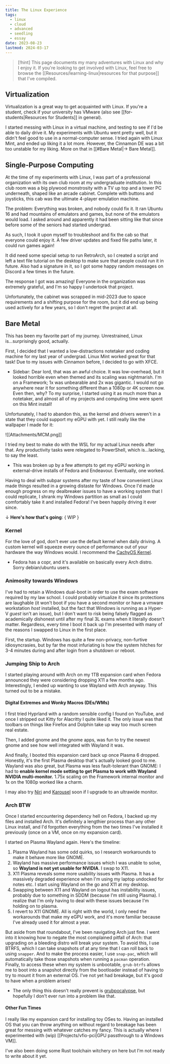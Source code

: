 ```yaml
---
title: The Linux Experience
tags:
  - linux
  - cloud
  - advanced
  - seedling
  - essay
date: 2023-08-23
lastmod: 2024-03-17
---
```

> [!hint]  This page documents my many adventures with Linux and why I enjoy it.
> If you're looking to get involved with Linux, feel free to browse the [[Resources/learning-linux|resources for that purpose]] that I've compiled.

## Virtualization
Virtualization is a great way to get acquainted with Linux. If you're a student, check if your university has VMware (also see [[for-students|Resources for Students]] in general). 

I started messing with Linux in a virtual machine, and testing to see if I'd be able to daily drive it. My experiments with Ubuntu went pretty well, but it didn't feel good to use in a normal-computer sense. I tried again with Linux Mint, and ended up liking it a lot more. However, the Cinnamon DE was a bit too unstable for my liking. More on that in [[#Bare Metal|-> Bare Metal]].
## Single-Purpose Computing
At the time of my experiments with Linux, I was part of a professional organization with its own club room at my undergraduate institution. In this club room was a big plywood monstrosity with a TV up top and a tower PC underneath, shaped like an arcade cabinet. Complete with buttons and joysticks, this cab was the ultimate 4-player emulation machine. 

The problem: Everything was broken, and nobody could fix it. It ran Ubuntu 16 and had mountains of emulators and games, but none of the emulators would load. I asked around and apparently it had been sitting like that since before some of the seniors had started undergrad. 

As such, I took it upon myself to troubleshoot and fix the cab so that everyone could enjoy it. A few driver updates and fixed file paths later, it could run games again!

It did need some special setup to run RetroArch, so I created a script and left a text file tutorial on the desktop to make sure that people could run it in future. Also had a signature in it, so I got some happy random messages on Discord a few times in the future.

The response I got was amazing! Everyone in the organization was extremely grateful, and I'm so happy I undertook that project.

Unfortunately, the cabinet was scrapped in mid-2023 due to space requirements and a shifting purpose for the room, but it did end up being used actively for a few years, so I don't regret the project at all.
## Bare Metal
This has been my favorite part of my journey. Unrestrained, Linux is...surprisingly good, actually. 

First, I decided that I wanted a low-distractions notetaker and coding machine for my last year of undergrad. Linux Mint worked great for that task! Due to my issues with Cinnamon before, I decided to go with XFCE.
- Sidebar: Dear lord, that was an awful choice. It was low-overhead, but it looked horrible even when themed and its scaling was nightmarish. I'm on a Framework; 1x was unbearable and 2x was gigantic. I would not go anywhere near it for something different than a 1080p or 4K screen now. Even then, why? 
To my surprise, I started using it as much more than a notetaker, and almost all of my projects and computing time were spent on this Mint install!

Unfortunately, I had to abandon this, as the kernel and drivers weren't in a state that they could support my eGPU with yet. I still really like the wallpaper I made for it:

![[Attachments/MCM.png]]

I tried my best to make do with the WSL for my actual Linux needs after that. Any productivity tasks were relegated to PowerShell, which is...lacking, to say the least.
- This was broken up by a few attempts to get my eGPU working in external-drive installs of Fedora and Endeavour. Eventually, one worked.

Having to deal with subpar systems after my taste of how convenient Linux made things resulted in a growing distaste for Windows. Once I'd made enough progress on my dealbreaker issues to have a working system that I could replicate, I shrank my Windows partition as small as I could comfortably take it and installed Fedora! I've been happily driving it ever since. 

$\downarrow$ **Here's how that's going**: { WIP }
### Kernel
For the love of god, don't ever use the default kernel when daily driving. A custom kernel will squeeze every ounce of performance out of your hardware the way Windows would. I recommend the [CachyOS Kernel](https://github.com/CachyOS/linux-cachyos).
- Fedora has a copr, and it's available on basically every Arch distro. Sorry debian/ubuntu users.
### Animosity towards Windows
I've had to retain a Windows dual-boot in order to use the exam software required by my law school. I could probably virtualize it since its protections are laughable (it won't boot if you have a second monitor or have a vmware workstation *host* installed, but the fact that Windows is running as a Hyper-V *guest* isn't an issue), but I don't want to risk being falsely flagged as academically dishonest until after my final 3L exams when it literally doesn't matter. Regardless, every time I boot it back up I'm presented with many of the reasons I swapped to Linux in the first place.

First, the startup. Windows has quite a few non-privacy, non-furtive idiosyncrasies, but by far the most infuriating is how the system hitches for 3-4 minutes during and after login from a shutdown or reboot.
### Jumping Ship to Arch
I started playing around with Arch on my 1TB expansion card when Fedora announced they were considering dropping X11 a few months ago. Interestingly, I ended up wanting to use Wayland with Arch anyway. This turned out to be a mistake.
#### Digital Extremes and Wonky Macros (DEs/WMs)
I first tried Hyprland with a random sensible config I found on YouTube, and once I stripped out Kitty for Alacritty I quite liked it. The only issue was that toolbars on things like Firefox and Dolphin take up way too much screen real estate.

Then, I added gnome and the gnome apps, was fun to try the newest gnome and see how well integrated with Wayland it was.

And finally, I booted this expansion card back up once Plasma 6 dropped. Honestly, it's the first Plasma desktop that's actually looked good to me. Wayland was also great, but Plasma was less fault-tolerant than GNOME: I had to **enable kernel mode setting to get Plasma to work with Wayland NVIDIA multi-monitor.** 1.75x scaling on the Framework internal monitor and 1x on the 1080p worked like a charm.

I may also try [Niri](https://github.com/YaLTeR/niri) and [Karousel](https://github.com/peterfajdiga/karousel) soon if I upgrade to an ultrawide monitor.

### Arch BTW
Once I started encountering dependency hell on Fedora, I backed up my files and installed Arch. It's definitely a lengthier process than any other Linux install, and I'd forgotten everything from the two times I've installed it previously (once on a VM, once on my expansion card).

I started on Plasma Wayland again. Here's the timeline:
1. Plasma Wayland has some odd quirks, so I research workarounds to make it behave more like GNOME.
2. Wayland has massive performance issues which I was unable to solve, so **Wayland is not yet usable for NVIDIA**. I swap to X11.
3. X11 Plasma reveals some more usability issues with Plasma. It has a massively degraded experience when I'm using my laptop undocked for notes etc. I start using Wayland on the go and X11 at my desktop.
4. Swapping between X11 and Wayland on logout has instability issues, probably due to something in SDDM (because I'm still using Plasma). I realize that I'm only having to deal with these issues because I'm holding on to plasma.
5. I revert to X11 GNOME. All is right with the world, I only need the workarounds that make my eGPU work, and it's more familiar because I've already used it for almost a year.

But aside from that roundabout, I've been navigating Arch just fine. I went into it knowing how to negate the most complained pitfall of Arch: that upgrading on a bleeding distro will break your system. To avoid this, I use BTRFS, which I can take snapshots of at any time that I can roll back to using `snapper`. And to make the process easier, I use `snap-pac`, which will automatically take those snapshots when running a `pacman` operation. Finally, to access these when my system is unbootable, `grub-btrfs` allows me to boot into a snapshot directly from the bootloader instead of having to try to mount it from an external OS. I've not yet had breakage, but it's good to have when a problem arises!
- The only thing this doesn't really prevent is [grubpocalypse](https://bbs.archlinux.org/viewtopic.php?id=280246), but hopefully I don't ever run into a problem like that.
#### Other Fun Times
I really like my expansion card for installing toy OSes to. Having an installed OS that you can throw anything on without regard to breakage has been great for messing with whatever catches my fancy. This is actually where I experimented with (wip) [[Projects/vfio-pci|GPU passthrough to a Windows VM]].

I've also been doing some Rust toolchain witchery on here but I'm not ready to write about it yet.